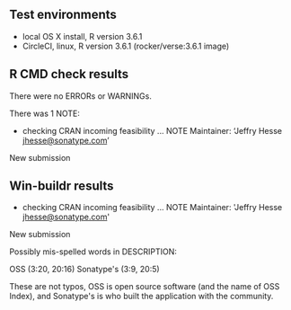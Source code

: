 ## Test environments
* local OS X install, R version 3.6.1
* CircleCI, linux, R version 3.6.1 (rocker/verse:3.6.1 image)

## R CMD check results
There were no ERRORs or WARNINGs. 

There was 1 NOTE:
* checking CRAN incoming feasibility ... NOTE
Maintainer: ‘Jeffry Hesse <jhesse@sonatype.com>’

New submission

## Win-buildr results

* checking CRAN incoming feasibility ... NOTE
Maintainer: 'Jeffry Hesse <jhesse@sonatype.com>'

New submission

Possibly mis-spelled words in DESCRIPTION:

  OSS (3:20, 20:16)
  Sonatype's (3:9, 20:5)

These are not typos, OSS is open source software (and the name of OSS Index), and Sonatype's
is who built the application with the community.
